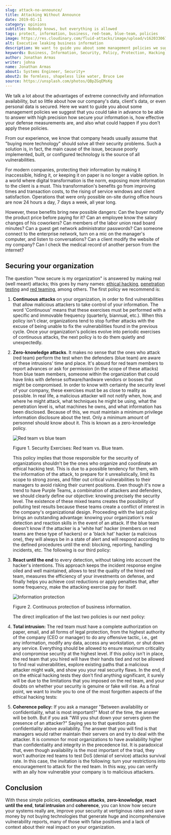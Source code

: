 ```yaml
---
slug: attack-no-announce/
title: Attacking Without Announce
date: 2019-01-11
category: opinions
subtitle: Nobody knows, but everything is allowed
tags: protect, information, business, red-team, blue-team, policies
image: https://res.cloudinary.com/fluid-attacks/image/upload/v1620330672/blog/attack-no-announce/cover_fx1pcf.webp
alt: Executive leaking business information
description: We want to guide you about some management policies we suggest that you could take to answer with high precision how secure your information is.
keywords: Business, Information, Security, Policy, Protection, Hacking, Best Practices, Ethical Hacking, Pentesting
author: Jonathan Armas
writer: johna
name: Jonathan Armas
about1: Systems Engineer, Security+
about2: Be formless, shapeless like water, Bruce Lee
source: https://unsplash.com/photos/QBpZGqEMsKg
---
```


We talk a lot about the advantages of extreme connectivity
and information availability,
but so little about how our company's data,
client's data,
or even personal data is secured.
Here we want to guide you about some management policies
we suggest that you could take in advance
to be able to answer with high precision
how secure your information is,
how effective your defense measurements are,
and also what could happen if you don't apply these policies.

From our experience,
we know that company heads usually assume that
"buying more technology" should solve all their security problems.
Such a solution is,
in fact,
the main cause of the issue,
because poorly implemented, built, or configured technology
is the source of all vulnerabilities.

For modern companies,
protecting their information by making it inaccessible,
hiding it,
or keeping it on paper is no longer a viable option.
In a world where digital transformation is the norm,
exposing more information to the client is a must.
This transformation's benefits go from improving times and transaction costs,
to the rising of service windows and client satisfaction.
Operations
that were only possible on-site during office hours
are now 24 hours a day,
7 days a week,
all year long.

However,
these benefits bring new possible dangers:
Can the buyer modify the product price before paying for it?
Can an employee know the salary changes of his coworkers?
Can members of the labor union read board minutes?
Can a guest get network administrator passwords?
Can someone connect to the enterprise network,
turn on a mic on the manager's computer,
and listen to conversations?
Can a client modify the website of my company?
Can I check the medical record of another person from the internet?

## Securing your organization

The question "how secure is my organization" is answered
by making real (well meant) attacks;
this goes by many names:
[ethical hacking](../../solutions/ethical-hacking/),
[penetration testing](../../solutions/penetration-testing/)
and [red teaming](../../solutions/red-teaming/),
among others.
The first policy we recommend is:

1. **Continuous attacks** on your organization,
    in order to find vulnerabilities
    that allow malicious attackers to take control of your information.
    The word 'Continuous' means that
    these exercises must be performed
    with a specific and immovable frequency
    (quarterly, biannual, etc.).
    When this policy isn't clear,
    organizations tend to stop further attacks
    with the excuse of being unable to fix the vulnerabilities found
    in the previous cycle.
    Once your organization's policies evolve
    into periodic exercises of continuous attacks,
    the next policy is to do them quietly and unexpectedly.

2. **Zero-knowledge attacks**.
    It makes no sense that the ones who attack (red team)
    perform the test when the defenders (blue team)
    are aware of these intrusions' time and place.
    It's absurd for red team members to report advances
    or ask for permission
    (in the scope of these attacks)
    from blue team members,
    someone within the organization
    that could have links with defense software/hardware vendors or bosses
    that might be compromised.
    In order to know with certainty the security level of your company,
    these exercises must be as close to reality as possible.
    In real life,
    a malicious attacker will not notify when,
    how, and where he might attack,
    what techniques he might be using,
    what the penetration level is,
    what machines he owns,
    and what information has been disclosed.
    Because of this,
    we must maintain a minimum privilege information disclosure
    about the test.
    Only a minimum amount of personnel should know about it.
    This is known as a zero-knowledge policy.

    <div class="imgblock">

    ![Red team vs blue team](https://res.cloudinary.com/fluid-attacks/image/upload/c_scale,w_500/v1620330673/blog/attack-no-announce/red-blue_pzcaso.webp)

    <div class="title">

    Figure 1. Security Exercises: Red team vs. Blue team.

    </div>

    </div>

    This policy implies that
    those responsible for the security of organizations
    shouldn't be the ones who organize and coordinate an ethical hacking test.
    This is due to a possible tendency for them,
    with the information of the attack,
    to prepare for it unrealistically,
    limit its scope to strong zones,
    and filter out critical vulnerabilities to their managers
    to avoid risking their current positions.
    Even though it's now a trend to have Purple Teams,
    a combination of attackers and defenders,
    we should clearly define our objective:
    knowing precisely the security level.
    The existence of these mixed teams
    creates the possibility of polluting test results
    because these teams create a conflict of interest
    in the company's organizational design.
    Proceeding with the last policy brings an outstanding advantage:
    knowing your organization's real detection and reaction skills
    in the event of an attack.
    If the blue team doesn't know
    if the attacker is a 'white hat' hacker
    (members on red teams are these type of hackers)
    or a 'black hat' hacker (a malicious one),
    they will always be in a state of alert
    and will respond according to the defined procedures until the end:
    blocking, reporting, handling incidents, etc.
    The following is our third policy:

3. **React until the end** to every detection,
    without taking into account the hacker's intentions.
    This approach keeps the incident response engine oiled
    and well maintained,
    allows to test the quality of the hired red team,
    measures the efficiency of your investments on defense,
    and finally helps you achieve cost reductions
    or apply penalties that,
    after some frequency,
    make the attacking exercise pay for itself.

    <div class="imgblock">

    ![Information protection](https://res.cloudinary.com/fluid-attacks/image/upload/c_scale,w_500/v1620330670/blog/attack-no-announce/protect_gosch3.webp)

    <div class="title">

    Figure 2. Continuous protection of business information.

    </div>

    </div>

    The direct implication of the last two policies is our next policy:

4. **Total intrusion:**
    The red team must have a complete authorization on paper,
    email, and all forms of legal protection,
    from the highest authority of the company
    (CEO or manager)
    to do any offensive tactic,
    i.e., get any information, modify any data,
    access any workstation, or shut down any service.
    Everything should be allowed to ensure maximum criticality
    and compromise security at the highest level.
    If this policy isn't in place,
    the red team that you hired will have their hands tied
    and not be allowed to find real vulnerabilities,
    explore existing paths that a malicious attacker might walk,
    and show you your real security flaws.
    In the end,
    if on the ethical hacking tests
    they don't find anything significant,
    it surely will be due to the limitations
    that you imposed on the red team,
    and your doubts
    on whether your security is genuine or fake
    will rise.
    As a final point,
    we want to invite you
    to one of the most forgotten aspects of the ethical hacking tests:

5. **Coherence policy:**
    If you ask a manager
    "Between availability or confidentiality,
    what is most important?"
    Most of the time,
    the answer will be both.
    But if you ask
    "Will you shut down your servers
    given the presence of an attacker?"
    Saying yes to that question puts confidentiality above availability.
    The answer
    that you will find
    is that managers would rather maintain their servers on
    and try to deal with the attacker.
    It is common for most organizations
    to have availability higher than confidentiality and integrity
    in the precedence list.
    It is paradoxical that,
    even though availability is the most important of the triad,
    they won't authorize red teams to test DoS
    (denial of service)
    attacks survival rate.
    In this case,
    the invitation is the following:
    turn your restrictions into encouragement to attack
    for the red team.
    In this way,
    you can verify with an ally
    how vulnerable your company is to malicious attackers.

## Conclusion

With these simple policies,
**continuous attacks**, **zero-knowledge**,
**react until the end**, **total intrusion** and **coherence**,
you can know how secure your systems really are,
improve your security at vertiginous rates
and save money by not buying technologies
that generate huge and incomprehensive vulnerability reports,
many of those with false positives
and a lack of context
about their real impact on your organization.
